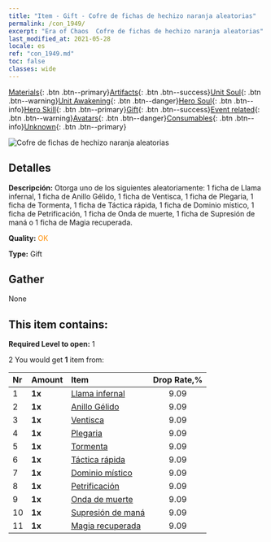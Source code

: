 ```yaml
---
title: "Item - Gift - Cofre de fichas de hechizo naranja aleatorias"
permalink: /con_1949/
excerpt: "Era of Chaos  Cofre de fichas de hechizo naranja aleatorias"
last_modified_at: 2021-05-28
locale: es
ref: "con_1949.md"
toc: false
classes: wide
---
```

 [Materials](/ItemsES/){: .btn .btn--primary}[Artifacts](/ItemsES/Artifacts/){: .btn .btn--success}[Unit Soul](/ItemsES/UnitSoul/){: .btn .btn--warning}[Unit Awakening](/ItemsES/UnitAwakening/){: .btn .btn--danger}[Hero Soul](/ItemsES/HeroSoul/){: .btn .btn--info}[Hero Skill](/ItemsES/HeroSkill/){: .btn .btn--primary}[Gift](/ItemsES/Gift/){: .btn .btn--success}[Event related](/ItemsES/Events/){: .btn .btn--warning}[Avatars](/ItemsES/Avatars/){: .btn .btn--danger}[Consumables](/ItemsES/Consumables/){: .btn .btn--info}[Unknown](/ItemsES/Unknown/){: .btn .btn--primary}

 ![Cofre de fichas de hechizo naranja aleatorias](/images/t/i_7012.png)

## Detalles
 **Descripción:** Otorga uno de los siguientes aleatoriamente: 1 ficha de Llama infernal, 1 ficha de Anillo Gélido, 1 ficha de Ventisca, 1 ficha de Plegaria, 1 ficha de Tormenta, 1 ficha de Táctica rápida, 1 ficha de Dominio místico, 1 ficha de Petrificación, 1 ficha de Onda de muerte, 1 ficha de Supresión de maná o 1 ficha de Magia recuperada.

 **Quality:** <span style="color: #FF8C00">OK</span>

 **Type:** Gift

## Gather

  None

## This item contains:

 **Required Level to open:** 1

 2 You would get **1** item  from:

  | Nr | Amount |     Item    | Drop Rate,% |
  |:---|:-------|:------------|:---------:|
  | 1 |  **1x** | [Llama infernal](/ItemsES/her_406/) | 9.09 | 
  | 2 |  **1x** | [Anillo Gélido](/ItemsES/her_421/) | 9.09 | 
  | 3 |  **1x** | [Ventisca](/ItemsES/her_423/) | 9.09 | 
  | 4 |  **1x** | [Plegaria](/ItemsES/her_432/) | 9.09 | 
  | 5 |  **1x** | [Tormenta](/ItemsES/her_445/) | 9.09 | 
  | 6 |  **1x** | [Táctica rápida](/ItemsES/her_450/) | 9.09 | 
  | 7 |  **1x** | [Dominio místico](/ItemsES/her_470/) | 9.09 | 
  | 8 |  **1x** | [Petrificación](/ItemsES/her_471/) | 9.09 | 
  | 9 |  **1x** | [Onda de muerte](/ItemsES/her_456/) | 9.09 | 
  | 10 |  **1x** | [Supresión de maná](/ItemsES/her_480/) | 9.09 | 
  | 11 |  **1x** | [Magia recuperada](/ItemsES/her_482/) | 9.09 | 
